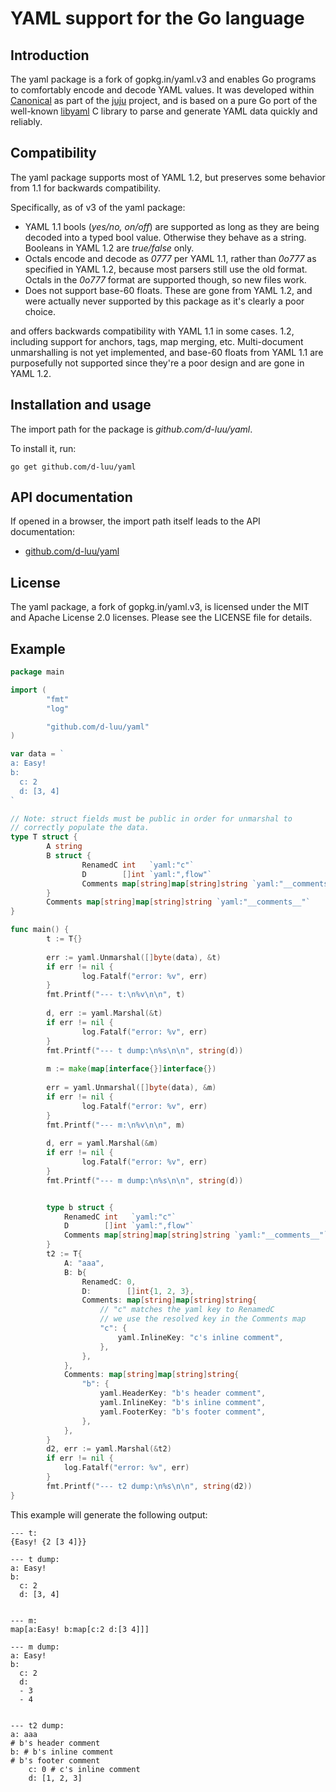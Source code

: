 # YAML support for the Go language

Introduction
------------
The yaml package is a fork of gopkg.in/yaml.v3 and enables Go programs to comfortably encode and decode YAML
values. It was developed within [Canonical](https://www.canonical.com) as
part of the [juju](https://juju.ubuntu.com) project, and is based on a
pure Go port of the well-known [libyaml](http://pyyaml.org/wiki/LibYAML)
C library to parse and generate YAML data quickly and reliably.

Compatibility
-------------

The yaml package supports most of YAML 1.2, but preserves some behavior
from 1.1 for backwards compatibility.

Specifically, as of v3 of the yaml package:

 - YAML 1.1 bools (_yes/no, on/off_) are supported as long as they are being
   decoded into a typed bool value. Otherwise they behave as a string. Booleans
   in YAML 1.2 are _true/false_ only.
 - Octals encode and decode as _0777_ per YAML 1.1, rather than _0o777_
   as specified in YAML 1.2, because most parsers still use the old format.
   Octals in the  _0o777_ format are supported though, so new files work.
 - Does not support base-60 floats. These are gone from YAML 1.2, and were
   actually never supported by this package as it's clearly a poor choice.

and offers backwards
compatibility with YAML 1.1 in some cases.
1.2, including support for
anchors, tags, map merging, etc. Multi-document unmarshalling is not yet
implemented, and base-60 floats from YAML 1.1 are purposefully not
supported since they're a poor design and are gone in YAML 1.2.

Installation and usage
----------------------

The import path for the package is *github.com/d-luu/yaml*.

To install it, run:

    go get github.com/d-luu/yaml

API documentation
-----------------

If opened in a browser, the import path itself leads to the API documentation:

  - [github.com/d-luu/yaml](https://github.com/d-luu/yaml)


License
-------

The yaml package, a fork of gopkg.in/yaml.v3, is licensed under the MIT and Apache License 2.0 licenses.
Please see the LICENSE file for details.


Example
-------

```Go
package main

import (
        "fmt"
        "log"

        "github.com/d-luu/yaml"
)

var data = `
a: Easy!
b:
  c: 2
  d: [3, 4]
`

// Note: struct fields must be public in order for unmarshal to
// correctly populate the data.
type T struct {
        A string
        B struct {
                RenamedC int   `yaml:"c"`
                D        []int `yaml:",flow"`
                Comments map[string]map[string]string `yaml:"__comments__"`
        }
        Comments map[string]map[string]string `yaml:"__comments__"`
}

func main() {
        t := T{}
    
        err := yaml.Unmarshal([]byte(data), &t)
        if err != nil {
                log.Fatalf("error: %v", err)
        }
        fmt.Printf("--- t:\n%v\n\n", t)
    
        d, err := yaml.Marshal(&t)
        if err != nil {
                log.Fatalf("error: %v", err)
        }
        fmt.Printf("--- t dump:\n%s\n\n", string(d))
    
        m := make(map[interface{}]interface{})
    
        err = yaml.Unmarshal([]byte(data), &m)
        if err != nil {
                log.Fatalf("error: %v", err)
        }
        fmt.Printf("--- m:\n%v\n\n", m)
    
        d, err = yaml.Marshal(&m)
        if err != nil {
                log.Fatalf("error: %v", err)
        }
        fmt.Printf("--- m dump:\n%s\n\n", string(d))


        type b struct {
            RenamedC int   `yaml:"c"`
            D        []int `yaml:",flow"`
            Comments map[string]map[string]string `yaml:"__comments__"`
        }
        t2 := T{
            A: "aaa",
            B: b{
                RenamedC: 0,
                D:        []int{1, 2, 3},
                Comments: map[string]map[string]string{
                    // "c" matches the yaml key to RenamedC
                    // we use the resolved key in the Comments map
                    "c": {
                        yaml.InlineKey: "c's inline comment",
                    },     
                },
            },
            Comments: map[string]map[string]string{
                "b": {
                    yaml.HeaderKey: "b's header comment",
                    yaml.InlineKey: "b's inline comment",
                    yaml.FooterKey: "b's footer comment",
                },     
            },           
        }   
        d2, err := yaml.Marshal(&t2)
        if err != nil {
            log.Fatalf("error: %v", err)
        }
        fmt.Printf("--- t2 dump:\n%s\n\n", string(d2))
}
```

This example will generate the following output:

```
--- t:
{Easy! {2 [3 4]}}

--- t dump:
a: Easy!
b:
  c: 2
  d: [3, 4]


--- m:
map[a:Easy! b:map[c:2 d:[3 4]]]

--- m dump:
a: Easy!
b:
  c: 2
  d:
  - 3
  - 4


--- t2 dump:
a: aaa
# b's header comment
b: # b's inline comment
# b's footer comment
    c: 0 # c's inline comment
    d: [1, 2, 3]
```

